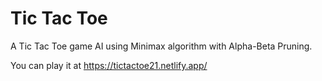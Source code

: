 # Tic Tac Toe
A Tic Tac Toe game AI using Minimax algorithm with Alpha-Beta Pruning.

You can play it at
https://tictactoe21.netlify.app/
